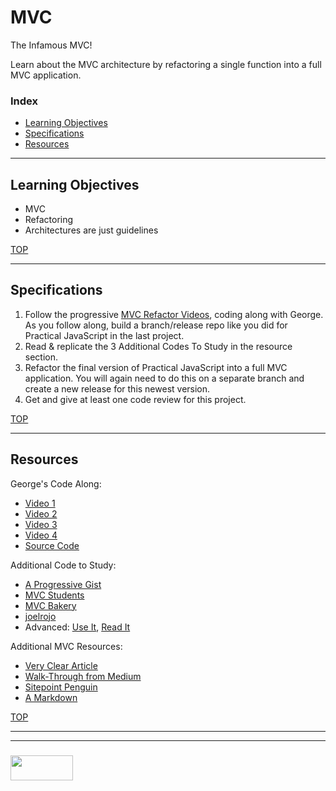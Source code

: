 # MVC

The Infamous MVC! 

Learn about the MVC architecture by refactoring a single function into a full MVC application.  

### Index
* [Learning Objectives](#learning-objectives)
* [Specifications](#specifications)
* [Resources](#resources)

---

## Learning Objectives

* MVC
* Refactoring
* Architectures are just guidelines

[TOP](#index)

---

## Specifications

1. Follow the progressive [MVC Refactor Videos](https://www.youtube.com/watch?v=6iI7_EiuvkE), coding along with George.  As you follow along, build a branch/release repo like you did for Practical JavaScript in the last project.  
2. Read & replicate the 3 Additional Codes To Study in the resource section.
3. Refactor the final version of Practical JavaScript into a full MVC application.  You will again need to do this on a separate branch and create a new release for this newest version.
4. Get and give at least one code review for this project.


[TOP](#index)

---

## Resources

George's Code Along:
* [Video 1](https://www.youtube.com/watch?v=6iI7_EiuvkE)
* [Video 2](https://www.youtube.com/watch?v=ogGnQfAzZXE&t=457s)
* [Video 3](https://www.youtube.com/watch?v=SwZ5yO60gJk)
* [Video 4](https://www.youtube.com/watch?v=xCgSUprXWwg&t=86s)
* [Source Code](https://github.com/elewa-academy/Modular-Design/tree/master/02-mvc/MVC_list)

Additional Code to Study:
* [A Progressive Gist](https://gist.github.com/darrenderidder/3325582)
* [MVC Students](https://github.com/elewa-academy/Modular-Design/tree/master/docs_src/01-mvc/rien-student-mvc)
* [MVC Bakery](https://github.com/elewa-academy/Modular-Design/tree/master/docs_src/01-mvc/rien-mvc-bakery)
* [joelrojo](https://github.com/joelrojo/Javascript-MVC)
* Advanced: [Use It](http://todomvc.com/examples/vanillajs/), [Read It](https://github.com/tastejs/todomvc/tree/master/examples/vanillajs)


Additional MVC Resources:
* [Very Clear Article](https://medium.com/@patrickackerman/classic-front-end-mvc-with-vanilla-javascript-7eee550bc702)
* [Walk-Through from Medium](https://medium.com/@ToddZebert/a-walk-through-of-a-simple-javascript-mvc-implementation-c188a69138dc)
* [Sitepoint Penguin](https://www.sitepoint.com/mvc-design-pattern-javascript/)
* [A Markdown](https://github.com/elewa-academy/General-Resources/blob/master/application-design/mvc.md)

[TOP](#index)


___
___
### <a href="http://elewa.education/blog" target="_blank"><img src="https://user-images.githubusercontent.com/18554853/34921062-506450ae-f97d-11e7-875f-6feeb26ad72d.png" width="100" height="40"/></a>

